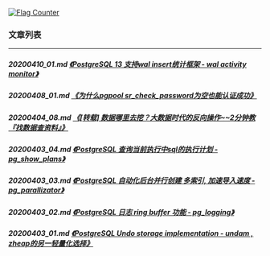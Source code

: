 <a rel="nofollow" href="http://info.flagcounter.com/h9V1"  ><img src="http://s03.flagcounter.com/count/h9V1/bg_FFFFFF/txt_000000/border_CCCCCC/columns_2/maxflags_12/viewers_0/labels_0/pageviews_0/flags_0/"  alt="Flag Counter"  border="0"  ></a>  
  
### 文章列表  
----  
##### 20200410_01.md   [《PostgreSQL 13 支持wal insert统计框架 - wal activity monitor》](20200410_01.md)  
##### 20200408_01.md   [《为什么pgpool sr_check_password为空也能认证成功》](20200408_01.md)  
##### 20200404_08.md   [《[转载] 数据哪里去挖？大数据时代的反向操作~~2分钟教『找数据查资料』》](20200404_08.md)  
##### 20200403_04.md   [《PostgreSQL 查询当前执行中sql的执行计划 - pg_show_plans》](20200403_04.md)  
##### 20200403_03.md   [《PostgreSQL 自动化后台并行创建 多索引, 加速导入速度 - pg_parallizator》](20200403_03.md)  
##### 20200403_02.md   [《PostgreSQL 日志 ring buffer 功能 - pg_logging》](20200403_02.md)  
##### 20200403_01.md   [《PostgreSQL Undo storage implementation - undam , zheap的另一轻量化选择》](20200403_01.md)  
